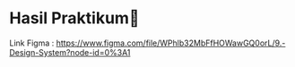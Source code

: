 # Hasil Praktikum:rocket:

Link Figma : https://www.figma.com/file/WPhlb32MbFfHOWawGQ0orL/9.-Design-System?node-id=0%3A1